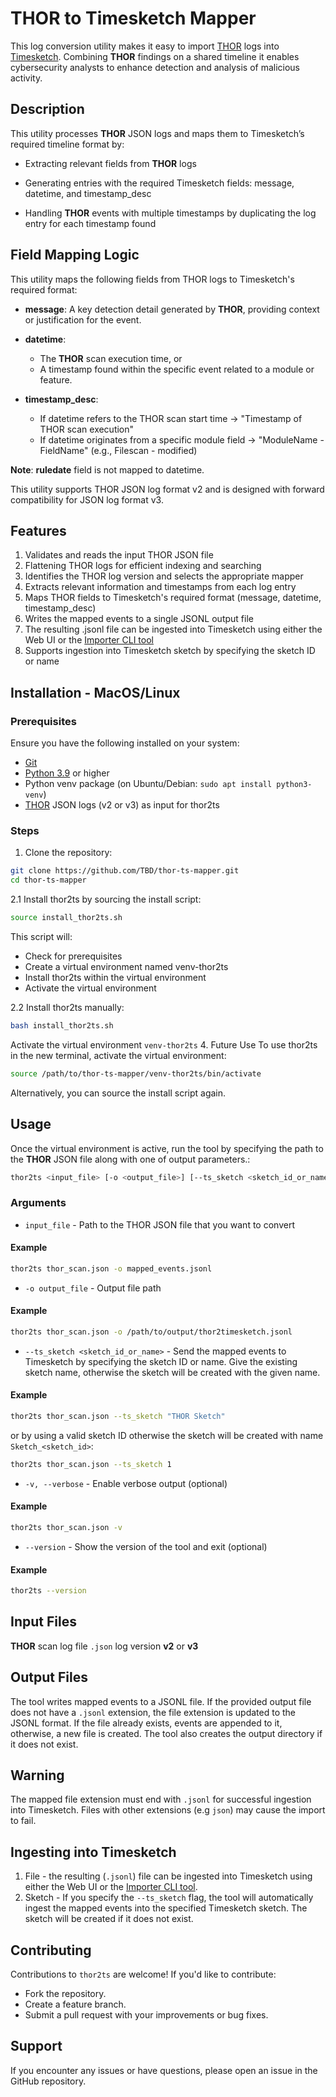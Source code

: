 # THOR to Timesketch Mapper
This log conversion utility makes it easy to import [THOR](https://www.nextron-systems.com/thor/) logs into [Timesketch](https://timesketch.org/). Combining **THOR** findings on a shared timeline it enables cybersecurity analysts to enhance detection and analysis of malicious activity.
## Description
This utility processes **THOR** JSON logs and maps them to Timesketch’s required timeline format by:

* Extracting relevant fields from **THOR** logs

* Generating entries with the required Timesketch fields: message, datetime, and timestamp_desc

* Handling **THOR** events with multiple timestamps by duplicating the log entry for each timestamp found
## Field Mapping Logic
This utility maps the following fields from THOR logs to Timesketch's required format:

* **message**: A key detection detail generated by **THOR**, providing context or justification for the event.

* **datetime**:
  * The **THOR** scan execution time, or
  * A timestamp found within the specific event related to a module or feature.

* **timestamp_desc**:
  * If datetime refers to the THOR scan start time → "Timestamp of THOR scan execution"
  * If datetime originates from a specific module field → "ModuleName - FieldName" (e.g., Filescan - modified)

**Note**: **ruledate** field is not mapped to datetime.

This utility supports THOR JSON log format v2 and is designed with forward compatibility for JSON log format v3.
## Features

1. Validates and reads the input THOR JSON file
2. Flattening THOR logs for efficient indexing and searching
3. Identifies the THOR log version and selects the appropriate mapper
4. Extracts relevant information and timestamps from each log entry
5. Maps THOR fields to Timesketch's required format (message, datetime, timestamp_desc)
6. Writes the mapped events to a single JSONL output file
7. The resulting .jsonl file can be ingested into Timesketch using either the Web UI or the [Importer CLI tool](https://timesketch.org/guides/user/cli-client/)
8. Supports ingestion into Timesketch sketch by specifying the sketch ID or name

## Installation - MacOS/Linux
### Prerequisites
Ensure you have the following installed on your system:
* [Git](https://git-scm.com/downloads)
* [Python 3.9](https://www.python.org/downloads/) or higher
* Python venv package (on Ubuntu/Debian: `sudo apt install python3-venv`)
* [THOR](https://www.nextron-systems.com/thor/) JSON logs (v2 or v3) as input for thor2ts
### Steps
1. Clone the repository:
```bash
git clone https://github.com/TBD/thor-ts-mapper.git
cd thor-ts-mapper
```
2.1 Install thor2ts by sourcing the install script:
```bash
source install_thor2ts.sh
```
This script will:

* Check for prerequisites
* Create a virtual environment named venv-thor2ts
* Install thor2ts within the virtual environment
* Activate the virtual environment

2.2 Install thor2ts manually:
```bash
bash install_thor2ts.sh
```
Activate the virtual environment `venv-thor2ts`
4. Future Use
To use thor2ts in the new terminal, activate the virtual environment:
```bash
source /path/to/thor-ts-mapper/venv-thor2ts/bin/activate
```
Alternatively, you can source the install script again.
## Usage
Once the virtual environment is active, run the tool by specifying the path to the **THOR** JSON file along with one of output parameters.:

```bash
thor2ts <input_file> [-o <output_file>] [--ts_sketch <sketch_id_or_name>] [-v]
```
### Arguments
* `input_file` - Path to the THOR JSON file that you want to convert
#### Example
```bash
thor2ts thor_scan.json -o mapped_events.jsonl
```
* `-o output_file` - Output file path
#### Example
```bash
thor2ts thor_scan.json -o /path/to/output/thor2timesketch.jsonl
```
* `--ts_sketch <sketch_id_or_name>` - Send the mapped events to Timesketch by specifying the sketch ID or name.
Give the existing sketch name, otherwise the sketch will be created with the given name.
#### Example
```bash
thor2ts thor_scan.json --ts_sketch "THOR Sketch"
```
or by using a valid sketch ID otherwise the sketch will be created with name `Sketch_<sketch_id>`:
```bash
thor2ts thor_scan.json --ts_sketch 1
```
* `-v, --verbose` - Enable verbose output (optional)
#### Example
```bash
thor2ts thor_scan.json -v
```
* `--version` - Show the version of the tool and exit (optional)
#### Example
```bash
thor2ts --version
```

## Input Files
**THOR** scan log file `.json` log version **v2** or **v3**

## Output Files
The tool writes mapped events to a JSONL file. If the provided output file does not have a `.jsonl` extension, the file extension is updated to the JSONL format. If the file already exists, events are appended to it, otherwise, a new file is created. The tool also creates the output directory if it does not exist.
## Warning
The mapped file extension must end with `.jsonl` for successful ingestion into Timesketch. Files with other extensions (e.g `json`) may cause the import to fail.
## Ingesting into Timesketch
1. File - the resulting (`.jsonl`) file can be ingested into Timesketch using either the Web UI or the [Importer CLI tool](https://timesketch.org/guides/user/cli-client/).
2. Sketch - If you specify the `--ts_sketch` flag, the tool will automatically ingest the mapped events into the specified Timesketch sketch. The sketch will be created if it does not exist.
## Contributing
Contributions to `thor2ts` are welcome! If you'd like to contribute:
* Fork the repository.
* Create a feature branch.
* Submit a pull request with your improvements or bug fixes.

## Support
If you encounter any issues or have questions, please open an issue in the GitHub repository.